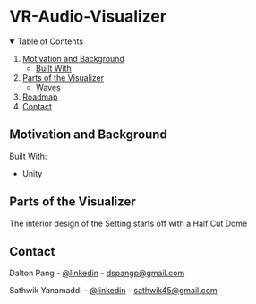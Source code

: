 # VR-Audio-Visualizer

<!-- TABLE OF CONTENTS -->
<details open="open">
  <summary>Table of Contents</summary>
  <ol>
    <li>
      <a href="#Motivation and Background">Motivation and Background</a>
      <ul>
        <li><a href="#built-with">Built With</a></li>
      </ul>
    </li>
    <li>
      <a href="#Parts of the Visualizer">Parts of the Visualizer</a>
      <ul>
        <li><a href="#Waves">Waves</a></li>
      </ul>
    </li>
    <li><a href="#roadmap">Roadmap</a></li>
    <li><a href="#contact">Contact</a></li>
  </ol>
</details>

## Motivation and Background

Built With:
- Unity

## Parts of the Visualizer

The interior design of the Setting starts off with a Half Cut Dome

## Contact
Dalton Pang - [@linkedin](https://www.linkedin.com/in/dalton-pang/) - dspangp@gmail.com

Sathwik Yanamaddi - [@linkedin](https://www.linkedin.com/in/sathwikyanamaddi/) - sathwik45@gmail.com
<br />
